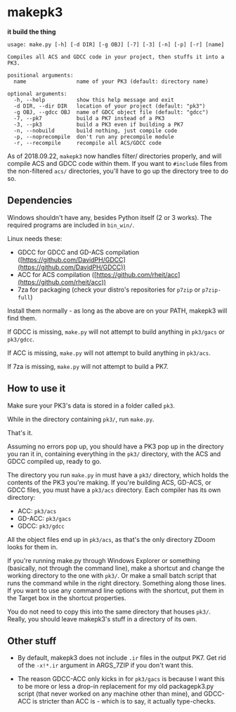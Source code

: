 # makepk3

**it build the thing**

```text
usage: make.py [-h] [-d DIR] [-g OBJ] [-7] [-3] [-n] [-p] [-r] [name]

Compiles all ACS and GDCC code in your project, then stuffs it into a PK3.

positional arguments:
  name                name of your PK3 (default: directory name)

optional arguments:
  -h, --help          show this help message and exit
  -d DIR, --dir DIR   location of your project (default: "pk3")
  -g OBJ, --gdcc OBJ  name of GDCC object file (default: "gdcc")
  -7, --pk7           build a PK7 instead of a PK3
  -3, --pk3           build a PK3 even if building a PK7
  -n, --nobuild       build nothing, just compile code
  -p, --noprecompile  don't run any precompile module
  -r, --recompile     recompile all ACS/GDCC code
```

As of 2018.09.22, `makepk3` now handles filter/ directories properly, and will
compile ACS and GDCC code within them. If you want to `#include` files from the
non-filtered `acs/` directories, you'll have to go up the directory tree to do so.


## Dependencies

Windows shouldn't have any, besides Python itself (2 or 3 works). The required
programs are included in `bin_win/`.

Linux needs these:

- GDCC for GDCC and GD-ACS compilation ([https://github.com/DavidPH/GDCC](https://github.com/DavidPH/GDCC))
- ACC  for ACS compilation ([https://github.com/rheit/acc](https://github.com/rheit/acc))
- 7za  for packaging (check your distro's repositories for `p7zip` or `p7zip-full`)

Install them normally - as long as the above are on your PATH, makepk3 will find them.

If GDCC is missing, `make.py` will not attempt to build anything in `pk3/gacs` or `pk3/gdcc`.

If ACC is missing, `make.py` will not attempt to build anything in `pk3/acs`.

If 7za is missing, `make.py` will not attempt to build a PK7.

## How to use it

Make sure your PK3's data is stored in a folder called `pk3`.

While in the directory containing `pk3/`, run `make.py`.

That's it.

Assuming no errors pop up, you should have a PK3 pop up in the directory you ran
it in, containing everything in the `pk3/` directory, with the ACS and GDCC
compiled up, ready to go.

The directory you run `make.py` in must have a `pk3/` directory, which holds the
contents of the PK3 you're making. If you're building ACS, GD-ACS, or GDCC
files, you must have a `pk3/acs` directory. Each compiler has its own directory:

- ACC:    `pk3/acs`
- GD-ACC: `pk3/gacs`
- GDCC:   `pk3/gdcc`

All the object files end up in `pk3/acs`, as that's the only directory ZDoom
looks for them in.

If you're running make.py through Windows Explorer or something (basically, not
through the command line), make a shortcut and change the working directory to
the one with `pk3/`. Or make a small batch script that runs the command while
in the right directory. Something along those lines. If you want to use any command
line options with the shortcut, put them in the Target box in the shortcut properties.

You do not need to copy this into the same directory that houses `pk3/`. Really,
you should leave makepk3's stuff in a directory of its own.


## Other stuff

- By default, makepk3 does not include `.ir` files in the output PK7. Get rid of
  the `-x!*.ir` argument in ARGS\_7ZIP if you don't want this.

- The reason GDCC-ACC only kicks in for `pk3/gacs` is because I want this to be
  more or less a drop-in replacement for my old packagepk3.py script (that never
  worked on any machine other than mine), and GDCC-ACC is stricter than ACC is -
  which is to say, it actually type-checks.

